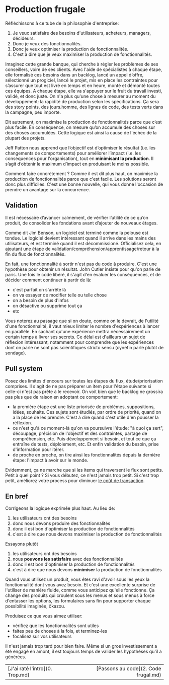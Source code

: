 # Production frugale

Réfléchissons à ce tube de la philosophie d'entreprise:

1. Je veux satisfaire des besoins d'utilisateurs, acheteurs, managers, décideurs.
2. Donc je veux des fonctionnalités.
3. Donc je veux optimiser la production de fonctionnalités.
4. C'est à dire que je veux maximiser la production de fonctionnalités.

Imaginez cette grande banque, qui cherche à régler les problèmes de ses conseillers, voire de ses clients.
Avec l'aide de spécialistes à chaque étape, elle formalisé ces besoins dans un backlog, lancé un appel d’offre,
sélectionné un progiciel, lancé le projet, mis en place les contraintes pour s’assurer que tout est livré en temps et en heure,
monté et démonté toutes ces équipes.
A chaque étape, elle va s'appuyer sur le fruit du travail investi, validé, et donc juste.
On n'a plus qu'une chose à mesurer au moment du développement: la rapidité de production selon les spécifications.
Ça sera des story points, des jours.homme, des lignes de code, des tests verts dans la campagne, peu importe.

Dit autrement, on maximise la production de fonctionnalités parce que c’est plus facile.
En conséquence, on mesure qu’on accumule des choses sur des choses accumulées.
Cette logique est ainsi la cause de l'échec de la plupart des projets.

Jeff Patton nous apprend que l’objectif est d’optimiser le résultat (i.e. les changements de comportements)
pour améliorer l’impact (i.e. les conséquences pour l'organisation),
tout en **minimisant la production**. Il s’agit d’obtenir le maximum d’impact en produisant le moins possible.

Comment faire concrètement ? Comme il est dit plus haut, on maximise la production de fonctionnalités parce que c'est facile.
Les solutions seront donc plus difficiles. C'est une bonne nouvelle, qui vous donne l'occasion de prendre un avantage sur la concurrence.

## Validation

Il est nécessaire d’avancer calmement, de vérifier l’utilité de ce qu’on produit, de consolider les fondations avant d’ajouter de nouveaux étages.

Comme dit Jim Benson, un logiciel est terminé comme la pelouse est tondue.
Le logiciel devient intéressant quand il arrive dans les mains des utilisateurs, et est terminé quand il est décommissioné.
Officialisez cela, en ajoutant une étape de validation/compréhension/apprentissage/retour à la fin du flux de fonctionnalités.

En fait, une fonctionnalité à sortir n'est pas du code à produire.
C'est une hypothèse pour obtenir un résultat. John Cutler insiste pour qu'on parle de paris.
Une fois le code libéré, il s'agit d'en évaluer les conséquences, et de décider comment continuer à partir de là:

- c'est parfait on s'arrête là
- on va essayer de modifier telle ou telle chose
- on a besoin de plus d'infos
- on désactive ou supprime tout ça
- etc

Vous noterez au passage que si on doute, comme on le devrait, de l'utilité d'une fonctionnalité, il vaut mieux limiter le nombre d'expériences à lancer en parallèle.
En sachant qu'une expérience mettra nécessairement un certain temps à livrer ses secrets.
Ce délai est d'ailleurs un sujet de réflexion intéressant, notamment pour comprendre que les expériences dont on parle ne sont pas scientifiques stricto sensu (cynefin parle plutôt de sondage).

## Pull system

Posez des limites d'encours sur toutes les étapes du flux, étude/priorisation comprises.
Il s'agit de ne pas préparer un item pour l'étape suivante si celle-ci n'est pas prête à le recevoir.
On voit bien que le backlog ne grossira pas plus que de raison en adoptant ce comportement:

* la première étape est une liste priorisée de problèmes, suppositions, idées, souhaits.
Ces sujets sont étudiés, par ordre de priorité, quand on a la place de les prendre.
C'est à dire quand c'est utile d'en pousser la réflexion.
* ce n'est qu'à ce moment-là qu'on va poursuivre l'étude: "à quoi ça sert", découpage, précision de l'objectif et des contraintes, partage de compréhension, etc.
Puis développement si besoin, et tout ce que ça entraîne de tests, déploiement, etc.
Et enfin validation du besoin, prise d'information pour itérer.
* de proche en proche, on tire ainsi les fonctionnalités depuis la dernière étape: l'impact à avoir sur le monde.

Evidemment, ça ne marche que si les items qui traversent le flux sont petits. Petit à quel point ?
Si vous débutez, ce n'est jamais trop petit.
Si c'est trop petit, améliorez votre process pour diminuer [le coût de transaction](https://www.youtube.com/watch?v=rc1MqHsiiKo).

## En bref

Corrigeons la logique exprimée plus haut. Au lieu de:

1. les utilisateurs ont des besoins
2. donc nous devons produire des fonctionnalités
3. donc il est bon d'optimiser la production de fonctionnalités
4. c'est à dire que nous devons maximiser la production de fonctionnalités

Essayons plutôt

1. les utilisateurs ont des besoins
2. nous **pouvons les satisfaire** avec des fonctionnalités
3. donc il est bon d'optimiser la production de fonctionnalités
4. c'est à dire que nous devons **minimiser** la production de fonctionnalités

Quand vous utilisez un produit, vous êtes ravi d'avoir sous les yeux la fonctionnalité dont vous avez besoin.
Et c'est une excellente surprise de l'utiliser de manière fluide, comme vous anticipez qu'elle fonctionne.
Ça change des produits qui croulent sous les menus et sous menus à force d'entasser les options, les formulaires sans fin pour supporter chaque possibilité imaginée, ôkazou.

Produisez ce que vous aimez utiliser:

- vérifiez que les fonctionnalités sont utiles
- faites peu de choses à la fois, et terminez-les
- focalisez sur vos utilisateurs

Il n'est jamais trop tard pour bien faire.
Même si un gros investissement a été engagé en amont, il est toujours temps de valider les hypothèses qu'il a générées.

|                                         |                                   |
| --------------------------------------- | --------------------------------: |
| [J'ai raté l'intro](0. Trop.md) | [Passons au code](2. Code frugal.md) |
